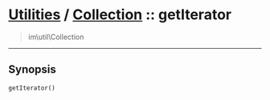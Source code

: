 # [Utilities](util.md) / [Collection](util-Collection.md) :: getIterator
 > im\util\Collection
____

## Synopsis
```php
getIterator()
```
